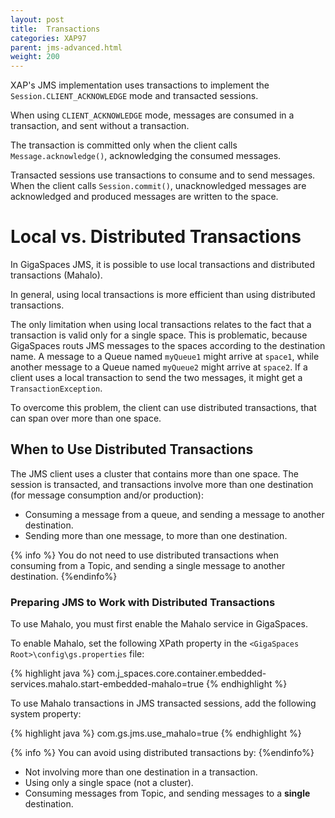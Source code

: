 ```yaml
---
layout: post
title:  Transactions
categories: XAP97
parent: jms-advanced.html
weight: 200
---
```



XAP's JMS implementation uses transactions to implement the `Session.CLIENT_ACKNOWLEDGE` mode and transacted sessions.

When using `CLIENT_ACKNOWLEDGE` mode, messages are consumed in a transaction, and sent without a transaction.

The transaction is committed only when the client calls `Message.acknowledge()`, acknowledging the consumed messages.

Transacted sessions use transactions to consume and to send messages. When the client calls `Session.commit()`, unacknowledged messages are acknowledged and produced messages are written to the space.

# Local vs. Distributed Transactions

In GigaSpaces JMS, it is possible to use local transactions and distributed transactions (Mahalo).

In general, using local transactions is more efficient than using distributed transactions.

The only limitation when using local transactions relates to the fact that a transaction is valid only for a single space. This is problematic, because GigaSpaces routs JMS messages to the spaces according to the destination name. A message to a Queue named `myQueue1` might arrive at `space1`, while another message to a Queue named `myQueue2` might arrive at `space2`. If a client uses a local transaction to send the two messages, it might get a `TransactionException`.

To overcome this problem, the client can use distributed transactions, that can span over more than one space.

## When to Use Distributed Transactions

The JMS client uses a cluster that contains more than one space. The session is transacted, and transactions involve more than one destination (for message consumption and/or production):

- Consuming a message from a queue, and sending a message to another destination.
- Sending more than one message, to more than one destination.

{% info %}
You do not need to use distributed transactions when consuming from a Topic, and sending a single message to another destination.
{%endinfo%}

### Preparing JMS to Work with Distributed Transactions

To use Mahalo, you must first enable the Mahalo service in GigaSpaces.

To enable Mahalo, set the following XPath property in the `<GigaSpaces Root>\config\gs.properties` file:

{% highlight java %}
com.j_spaces.core.container.embedded-services.mahalo.start-embedded-mahalo=true
{% endhighlight %}

To use Mahalo transactions in JMS transacted sessions, add the following system property:

{% highlight java %}
com.gs.jms.use_mahalo=true
{% endhighlight %}

{% info %}
You can avoid using distributed transactions by:
{%endinfo%}

- Not involving more than one destination in a transaction.
- Using only a single space (not a cluster).
- Consuming messages from Topic, and sending messages to a **single** destination.

